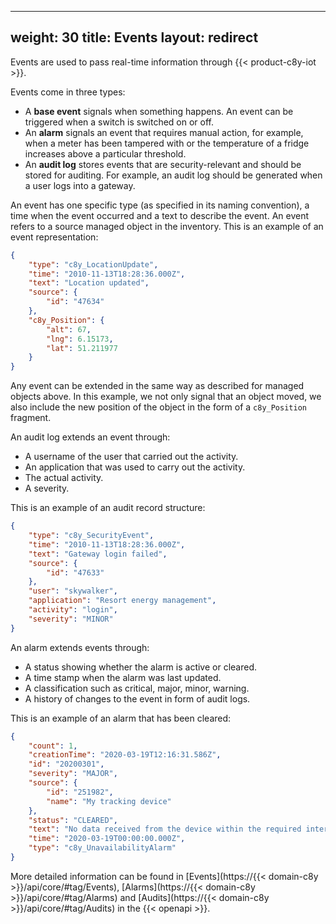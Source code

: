 
---
weight: 30
title: Events
layout: redirect
---

Events are used to pass real-time information through {{< product-c8y-iot >}}.

Events come in three types:

-   A **base event** signals when something happens. An event can be triggered when a switch is switched on or off.
-   An **alarm** signals an event that requires manual action, for example, when a meter has been tampered with or the temperature of a fridge increases above a particular threshold.
-   An **audit log** stores events that are security-relevant and should be stored for auditing. For example, an audit log should be generated when a user logs into a gateway.

An event has one specific type (as specified in its naming convention), a time when the event occurred and a text to describe the event. An event refers to a source managed object in the inventory. This is an example of an event representation:

```json
{
    "type": "c8y_LocationUpdate",
    "time": "2010-11-13T18:28:36.000Z",
    "text": "Location updated",
    "source": {
        "id": "47634"
    },
    "c8y_Position": {
        "alt": 67,
        "lng": 6.15173,
        "lat": 51.211977
    }
}
```

Any event can be extended in the same way as described for managed objects above. In this example, we not only signal that an object moved, we also include the new position of the object in the form of a `c8y_Position` fragment.

An audit log extends an event through:

-   A username of the user that carried out the activity.
-   An application that was used to carry out the activity.
-   The actual activity.
-   A severity.

This is an example of an audit record structure:

```json
{
    "type": "c8y_SecurityEvent",
    "time": "2010-11-13T18:28:36.000Z",
    "text": "Gateway login failed",
    "source": {
        "id": "47633"
    },
    "user": "skywalker",
    "application": "Resort energy management",
    "activity": "login",
    "severity": "MINOR"
}
```

An alarm extends events through:

-   A status showing whether the alarm is active or cleared.
-   A time stamp when the alarm was last updated.
-   A classification such as critical, major, minor, warning.
-   A history of changes to the event in form of audit logs.

This is an example of an alarm that has been cleared:

```json
{
    "count": 1,
    "creationTime": "2020-03-19T12:16:31.586Z",
    "id": "20200301",
    "severity": "MAJOR",
    "source": {
        "id": "251982",
        "name": "My tracking device"
    },
    "status": "CLEARED",
    "text": "No data received from the device within the required interval.",
    "time": "2020-03-19T00:00:00.000Z",
    "type": "c8y_UnavailabilityAlarm"
}
```

More detailed information can be found in [Events](https://{{< domain-c8y >}}/api/core/#tag/Events), [Alarms](https://{{< domain-c8y >}}/api/core/#tag/Alarms) and [Audits](https://{{< domain-c8y >}}/api/core/#tag/Audits) in the {{< openapi >}}.
